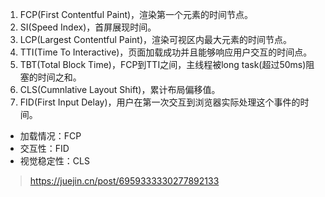 
1. FCP(First Contentful Paint)，渲染第一个元素的时间节点。
2. SI(Speed Index)，首屏展现时间。
3. LCP(Largest Contentful Paint)，渲染可视区内最大元素的时间节点。
4. TTI(Time To Interactive)，页面加载成功并且能够响应用户交互的时间点。
5. TBT(Total Block Time)，FCP到TTI之间，主线程被long task(超过50ms)阻塞的时间之和。
6. CLS(Cumnlative Layout Shift)，累计布局偏移值。
7. FID(First Input Delay)，用户在第一次交互到浏览器实际处理这个事件的时间。

- 加载情况：FCP
- 交互性：FID
- 视觉稳定性：CLS


> https://juejin.cn/post/6959333330277892133
